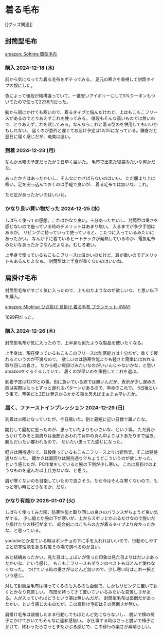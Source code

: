 # 着る毛布

[[グッズ関連]]

## 封筒型毛布

[amazon: Softime 筒型毛布](https://amzn.to/4iEWoQC)

### 購入 2024-12-18 (水)

前から気になってた着る毛布をポチってみる。
足元の寒さを重視して封筒タイプの奴にした。

色によって値段が結構違っていて、一番安いアイボリーにして5%クーポンもついてたので使って2236円だった。

腕から肩にかけても寒いので、着るタイプと悩んだけれど、上はもこもこフリースがあるのでとりあえずこれを使ってみる。
値段もそんな高いものでは無いので、とりあえずこれを試してみる。なんならこれと着る型のを併用してもいいかもしれない。
届くのが意外と遅くてお届け予定は12/25になっている。鎌倉だと翌日に届く感じだが、奄美は遠い。

### 到着 2024-12-23 (月)

なんか水曜の予定だったが２日早く届いた。
毛布で出来た寝袋みたいな何かだな。

あったかさはあったかいし、そんなにかさばらないのはいい。
ただ腰より上は寒い。足を突っ込んでおくのは手軽で良いが、
着る毛布では無いな、これ。

ただ足があったかいのはいいね。

### かなり良い買い物だった 2024-12-25 (水)

しばらく使っての感想。これはかなり良い。十分あったかいし、封筒型は重さを感じないので座っている時のデメリットはあまり無い。
入るまでが多少手間はあるが。
リビングに持っていって使っていると、こたつに入っているみたいにあったかい。
なんか下に着ているヒートテックが発熱しているのか、電気毛布みたいなあったかさなんだよなぁ。むしろ暑い。

上半身で使っているもこもこフリースは温かいのだけど、肩が重いのでデメリットもあるんだよなぁ。
封筒型は上半身が重くないのはいいね。

## 肩掛け毛布

封筒型毛布がすごく気に入ったので、上も似たようなのが欲しいな、と思い以下を購入。

[amazon: Miohhur ひざ掛け 肩掛け 着る毛布 ブランケット 4WAY](https://amzn.to/3PbVFJ5)

1699円だった。

### 購入 2024-12-26 (木)

封筒型毛布が気に入ったので、上半身も似たような製品を使いたくなる。

上半身は、現在使っているもこもこのフリースは防寒能力は十分だが、重くて疲れるというのが不満なので、
欲しいのは防寒性能よりも軽さと簡単にはおれる取り回しの良さ。
だから軽い肩掛けみたいなのがいいんじゃないかな、と思いamazonをぐるぐるしていて、
届くのが早いのを重視してこれを選ぶ。

到着予定は12/31との事。別に急いでいる訳では無いんだが、表示が少し遅めの奴は実際はもっとずっと遅れるパターンがあるので、早めのこれで。
5日後という事で、奄美だと2日は発送からかかる事を思えばまぁまぁ早い方か。

### 届く、ファーストインプレッション 2024-12-29 (日)

到着は火曜となっていたが、今日届いた。割と最短に近い日数で届いたな。

開封して最初に思ったのが、思っていたよりも小さいな、という事。
ただ肩からかけてみると肩周りは全部おおわれて背中の真ん中よりは下あたりまで届き、腕もだいたい覆われるので、
だいたい思ってた感じになった。

軽さは期待通りで、普段使っているもこもこフリースよりは断然楽。そこは期待通りだった。
暖かさは肩回りは期待通りでちょうどこういうのが欲しかった、という感じだが、PC作業をしていると腕の下側が少し寒い。
これは肩掛けのようなものを選んだ以上仕方ないな、と思う。

肩が寒くないのを目指していたので良さそう。ただ今はそんな寒くないので、もっと寒い時にどうなるか、だな。

### かなり有能か 2025-01-07 (火)

しばらく使ってみた所、防寒性能と取り回しの良さのバランスがちょうど良い気がする。
少し脇とか腕の下が寒いが、上からスポッとかぶるだけなので脱いだり掛けたりの移行が楽で、
総合的にはこちらの方が着るタイプより良かったかな、と思っている。

youtubeとか見ている時はポンチョの下に手を入れればいいので、行動のしやすさと防寒性能をある程度その場で選べるのが良い。

あと結構あったかい。見た目はしょぼいが使った印象は見た目よりはだいぶあったかいな、という感じ。
もこもこフリースもダウンのベストもほとんど使わなくなった。
つけている時の重さがほとんど無いので、少し寒い時はこれ一択という感じ。

対して封筒型毛布は持ってくるのも入るのも面倒で、しかもリビングに置いておくとかなり見苦しい。
布団を持ってきて置いていいるみたいな見苦しさがある。人が入っていればどうという事は無いんだが。
封筒型毛布は面倒だがあったかい、という感じのものだが、この肩掛け毛布はその面倒さが無い。

肩掛け毛布は装備したまま行動してもほとんど気にならないし、
脱いで横の椅子にかけておいてもそんなに違和感無い。
水仕事する時はさっと脱いで椅子にかけて、終わったらさっとまたかぶる感じで、この移行の楽さが素晴らしい。